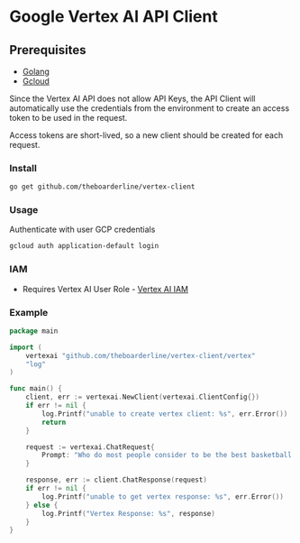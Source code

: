 
# Google Vertex AI API Client

## Prerequisites
- [Golang](https://go.dev/doc/install)
- [Gcloud](https://cloud.google.com/sdk/docs/install)

Since the Vertex AI API does not allow API Keys,
the API Client will automatically use the credentials
from the environment to create an access token to be used
in the request.

Access tokens are short-lived, so a new client should be created for each request.

### Install

```bash
go get github.com/theboarderline/vertex-client
```

### Usage

Authenticate with user GCP credentials

```bash
gcloud auth application-default login
```

### IAM
- Requires Vertex AI User Role - [Vertex AI IAM](https://cloud.google.com/vertex-ai/docs/general/access-control)

### Example

```go
package main

import (
	vertexai "github.com/theboarderline/vertex-client/vertex"
	"log"
)

func main() {
	client, err := vertexai.NewClient(vertexai.ClientConfig{})
	if err != nil {
		log.Printf("unable to create vertex client: %s", err.Error())
		return
	}

	request := vertexai.ChatRequest{
		Prompt: "Who do most people consider to be the best basketball player of all time",
	}

	response, err := client.ChatResponse(request)
	if err != nil {
		log.Printf("unable to get vertex response: %s", err.Error())
	} else {
		log.Printf("Vertex Response: %s", response)
	}
}


```
